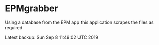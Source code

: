 # EPMgrabber
Using a database from the EPM app this application scrapes the files as required


Latest backup: Sun Sep 8 11:49:02 UTC 2019
